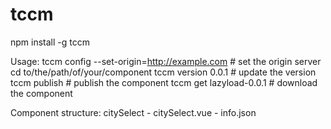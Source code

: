 # tccm

npm install -g tccm

Usage:
    tccm config --set-origin=http://example.com    # set the origin server
    cd to/the/path/of/your/component
    tccm version 0.0.1                             # update the version
    tccm publish                                   # publish the component
    tccm get lazyload-0.0.1                        # download the component

Component structure:
  citySelect
    - citySelect.vue
    - info.json
